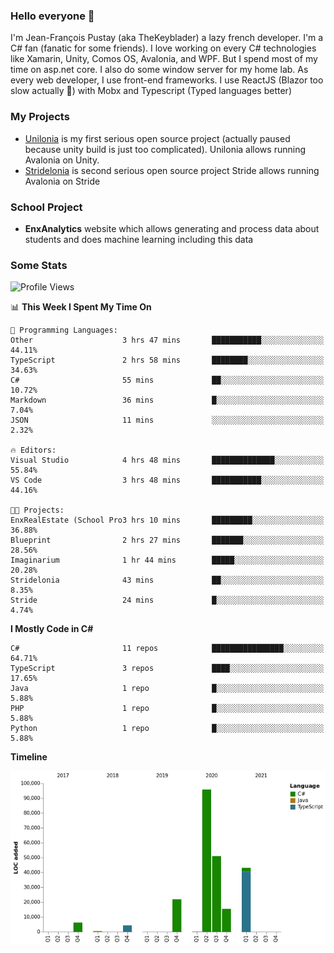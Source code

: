 ### Hello everyone 👋

I'm Jean-François Pustay (aka TheKeyblader) a lazy french developer. I'm a C# fan (fanatic for some friends). I love working on every C# technologies like Xamarin, Unity, Comos OS, Avalonia, and WPF.  But I spend most of my time on asp.net core. I also do some window server for my home lab. As every web developer, I use front-end frameworks. I use ReactJS (Blazor too slow actually 🙂) with Mobx and Typescript (Typed languages better)

### My Projects

* [Unilonia](https://github.com/TheKeyblader/Unilonia) is my first serious open source project (actually paused because unity build is just too complicated).
  Unilonia allows running Avalonia on Unity.
* [Stridelonia](https://github.com/TheKeyblader/Stridelonia) is second serious open source project
  Stride allows running Avalonia on Stride

### School Project

* __EnxAnalytics__ website which allows generating and process data about  students and does machine learning including this data 

### Some Stats

<!--START_SECTION:waka-->
![Profile Views](http://img.shields.io/badge/Profile%20Views-12-blue)

📊 **This Week I Spent My Time On** 

```text
💬 Programming Languages: 
Other                    3 hrs 47 mins       ███████████░░░░░░░░░░░░░░   44.11% 
TypeScript               2 hrs 58 mins       ████████░░░░░░░░░░░░░░░░░   34.63% 
C#                       55 mins             ██░░░░░░░░░░░░░░░░░░░░░░░   10.72% 
Markdown                 36 mins             █░░░░░░░░░░░░░░░░░░░░░░░░   7.04% 
JSON                     11 mins             ░░░░░░░░░░░░░░░░░░░░░░░░░   2.32%

🔥 Editors: 
Visual Studio            4 hrs 48 mins       ██████████████░░░░░░░░░░░   55.84% 
VS Code                  3 hrs 48 mins       ███████████░░░░░░░░░░░░░░   44.16%

🐱‍💻 Projects: 
EnxRealEstate (School Pro3 hrs 10 mins       █████████░░░░░░░░░░░░░░░░   36.88% 
Blueprint                2 hrs 27 mins       ███████░░░░░░░░░░░░░░░░░░   28.56% 
Imaginarium              1 hr 44 mins        █████░░░░░░░░░░░░░░░░░░░░   20.28% 
Stridelonia              43 mins             ██░░░░░░░░░░░░░░░░░░░░░░░   8.35% 
Stride                   24 mins             █░░░░░░░░░░░░░░░░░░░░░░░░   4.74%

```

**I Mostly Code in C#** 

```text
C#                       11 repos            ████████████████░░░░░░░░░   64.71% 
TypeScript               3 repos             ████░░░░░░░░░░░░░░░░░░░░░   17.65% 
Java                     1 repo              █░░░░░░░░░░░░░░░░░░░░░░░░   5.88% 
PHP                      1 repo              █░░░░░░░░░░░░░░░░░░░░░░░░   5.88% 
Python                   1 repo              █░░░░░░░░░░░░░░░░░░░░░░░░   5.88%

```


**Timeline**

![Chart not found](https://raw.githubusercontent.com/TheKeyblader/TheKeyblader/main/charts/bar_graph.png) 


<!--END_SECTION:waka-->

<!--
**TheKeyblader/TheKeyblader** is a ✨ _special_ ✨ repository because its `README.md` (this file) appears on your GitHub profile.

Here are some ideas to get you started:

- 🔭 I’m currently working on ...
- 🌱 I’m currently learning ...
- 👯 I’m looking to collaborate on ...
- 🤔 I’m looking for help with ...
- 💬 Ask me about ...
- 📫 How to reach me: ...
- 😄 Pronouns: ...
- ⚡ Fun fact: ...
-->
